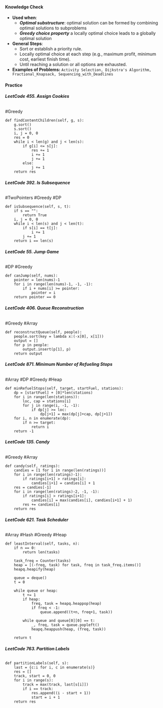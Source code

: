 #### Knowledge Check
* **Used when**:
	* ***Optimal substructure***: optimal solution can be formed by combining optimal solutions to subproblems
	* ***Greedy choice property*** a locally optimal choice leads to a globally optimal solution
* **General Steps**:
	* Sort or establish a priority rule.
	* Locally optimal choice at each step (e.g., maximum profit, minimum cost, earliest finish time).
	* Until reaching a solution or all options are exhausted.
* **Examples of Problems:** `Activity Selection, Dijkstra's Algorithm, Fractional_Knapsack, Sequencing_with_Deadlines`

#### Practice
###### **LeetCode 455. Assign Cookies**
#Greedy 
```
def findContentChildren(self, g, s):
	g.sort()
	s.sort()
	i, j = 0, 0
	res = 0
	while i < len(g) and j < len(s):
		if g[i] <= s[j]:
			res += 1
			i += 1
			j += 1
		else:
			j += 1
	return res
```
###### **LeetCode 392. Is Subsequence**
#TwoPointers #Greedy #DP 
```
def isSubsequence(self, s, t):
	if s == "":
		return True
	i, j = 0, 0
	while i < len(s) and j < len(t):
		if s[i] == t[j]:
			i += 1
		j += 1
	return i == len(s)
```

###### **LeetCode 55. Jump Game**
#DP #Greedy 
```
def canJump(self, nums):
	pointer = len(nums)-1
	for i in range(len(nums)-1, -1, -1):
		if i + nums[i] >= pointer:
			pointer = i
	return pointer == 0
```
###### **LeetCode 406. Queue Reconstruction**
#Greedy #Array 
```
def reconstructQueue(self, people):
	people.sort(key = lambda x:(-x[0], x[1]))
	output = []
	for p in people:
		output.insert(p[1], p)
	return output
```
###### **LeetCode 871. Minimum Number of Refueling Stops**
#Array #DP #Greedy #Heap 
```
def minRefuelStops(self, target, startFuel, stations):
	dp = [startFuel] + [0]*len(stations)
	for i in range(len(stations)):
		loc, cap = stations[i]
		for j in range(i, -1, -1):
			if dp[j] >= loc:
				dp[j+1] = max(dp[j]+cap, dp[j+1])
	for i, n in enumerate(dp):
		if n >= target:
			return i
	return -1
```
###### **LeetCode 135. Candy**
#Greedy #Array 
```
def candy(self, ratings):
	candies = [1 for i in range(len(ratings))]
	for i in range(len(ratings)-1):
		if ratings[i+1] > ratings[i]:
			candies[i+1] = candies[i] + 1
	res = candies[-1]
	for i in range(len(ratings)-2, -1, -1):
		if ratings[i] > ratings[i+1]:
			candies[i] = max(candies[i], candies[i+1] + 1)
		res += candies[i]
	return res
```
###### **LeetCode 621. Task Scheduler**
#Array #Hash #Greedy #Heap 
```
def leastInterval(self, tasks, n):
	if n == 0:
		return len(tasks)
		
	task_freq = Counter(tasks)
	heap = [(-freq, task) for task, freq in task_freq.items()]
	heapq.heapify(heap)
	
	queue = deque()
	t = 0
	
	while queue or heap:
		t += 1
		if heap:
			freq, task = heapq.heappop(heap)
			if freq < -1:
				queue.append((t+n, freq+1, task))
				
		while queue and queue[0][0] == t:
			_, freq, task = queue.popleft()
			heapq.heappush(heap, (freq, task))

	return t
```
###### **LeetCode 763. Partition Labels**
```
def partitionLabels(self, s):
	last = {c:i for i, c in enumerate(s)}
	res = []
	track, start = 0, 0
	for i in range(s):
		track = max(track, last[s[i]])
		if i == track:
			res.append((i - start + 1))
			start = i + 1
	return res
```



